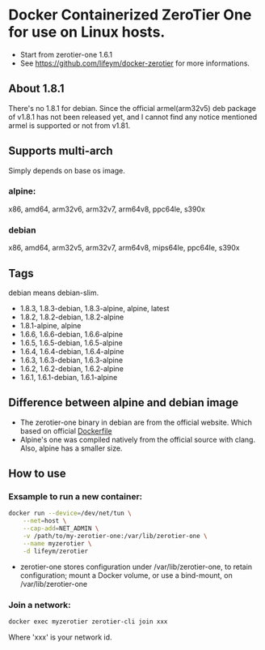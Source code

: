 # Docker Containerized ZeroTier One for use on Linux hosts.
- Start from zerotier-one 1.6.1
- See https://github.com/lifeym/docker-zerotier for more informations.

## About 1.8.1
There's no 1.8.1 for debian.
Since the official armel(arm32v5) deb package of v1.8.1 has not been released yet, and
I cannot find any notice mentioned armel is supported or not from v1.81.

## Supports multi-arch
Simply depends on base os image.
### alpine:
x86, amd64, arm32v6, arm32v7, arm64v8, ppc64le, s390x

### debian
x86, amd64, arm32v5, arm32v7, arm64v8, mips64le, ppc64le, s390x

## Tags
debian means debian-slim.
- 1.8.3, 1.8.3-debian, 1.8.3-alpine, alpine, latest
- 1.8.2, 1.8.2-debian, 1.8.2-alpine
- 1.8.1-alpine, alpine
- 1.6.6, 1.6.6-debian, 1.6.6-alpine
- 1.6.5, 1.6.5-debian, 1.6.5-alpine
- 1.6.4, 1.6.4-debian, 1.6.4-alpine
- 1.6.3, 1.6.3-debian, 1.6.3-alpine
- 1.6.2, 1.6.2-debian, 1.6.2-alpine
- 1.6.1, 1.6.1-debian, 1.6.1-alpine

## Difference between alpine and debian image
- The zerotier-one binary in debian are from the official website. Which based on official [Dockerfile](https://github.com/zerotier/ZeroTierOne/blob/master/ext/installfiles/linux/zerotier-containerized/Dockerfile) 
- Alpine's one was compiled natively from the official source with clang.
Also, alpine has a smaller size.

## How to use
### Exsample to run a new container:
```sh
docker run --device=/dev/net/tun \
    --net=host \
    --cap-add=NET_ADMIN \
    -v /path/to/my-zerotier-one:/var/lib/zerotier-one \
    --name myzerotier \
    -d lifeym/zerotier
```
- zerotier-one stores configuration under /var/lib/zerotier-one, to retain configuration; mount a Docker volume, or use a bind-mount, on /var/lib/zerotier-one


### Join a network:
```sh
docker exec myzerotier zerotier-cli join xxx
```
Where 'xxx' is your network id.

